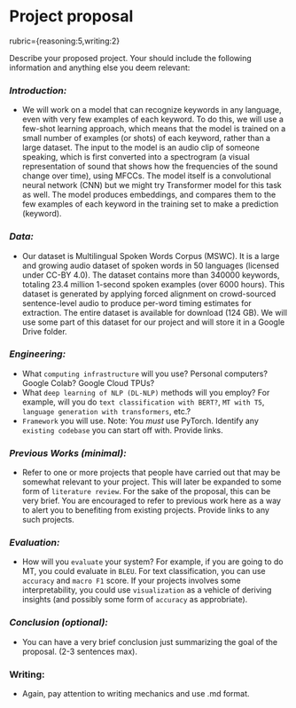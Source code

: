 # Project proposal
rubric={reasoning:5,writing:2}

Describe your proposed project. Your should include the following information and anything else you deem relevant:

### *Introduction:* 
- We will work on a model that can recognize keywords in any language, even with very few examples of each keyword. To do this, we will use a few-shot learning approach, which means that the model is trained on a small number of examples (or shots) of each keyword, rather than a large dataset. The input to the model is an audio clip of someone speaking, which is first converted into a spectrogram (a visual representation of sound that shows how the frequencies of the sound change over time), using MFCCs. The model itself is a convolutional neural network (CNN) but we might try Transformer model for this task as well. The model produces embeddings, and compares them to the few examples of each keyword in the training set to make a prediction (keyword).
### *Data:*
- Our dataset is Multilingual Spoken Words Corpus (MSWC). It is a large and growing audio dataset of spoken words in 50 languages (licensed under CC-BY 4.0). The dataset contains more than 340000 keywords, totaling 23.4 million 1-second spoken examples (over 6000 hours). This dataset is generated by applying forced alignment on crowd-sourced sentence-level audio to produce per-word timing estimates for extraction. The entire dataset is available for download (124 GB). We will use some part of this dataset for our project and will store it in a Google Drive folder.
### *Engineering:*
- What ``computing infrastructure`` will you use? Personal computers? Google Colab? Google Cloud TPUs?
- What ``deep learning of NLP (DL-NLP)`` methods will you employ? For example, will you do ``text classification with BERT?``, ``MT with T5``, ``language generation with transformers``, etc.? 
- ``Framework`` you will use. Note: You *must* use PyTorch. Identify any ``existing codebase`` you can start off with. Provide links.
### *Previous Works (minimal):*
- Refer to one or more projects that people have carried out that may be somewhat relevant to your project. This will later be expanded to some form of ``literature review``. For the sake of the proposal, this can be very brief. You are encouraged to refer to previous work here as a way to alert you to benefiting from existing projects. Provide links to any such projects.
### *Evaluation:*
- How will you ``evaluate`` your system? For example, if you are going to do MT, you could evaluate in ``BLEU``. For text classification, you can use ``accuracy`` and ``macro F1`` score. If your projects involves some interpretability, you could use ``visualization`` as a vehicle of deriving insights (and possibly some form of ``accuracy`` as approbriate).
### *Conclusion (optional):*
- You can have a very brief conclusion just summarizing the goal of the proposal. (2-3 sentences max).

### Writing:
* Again, pay attention to writing mechanics and use .md format.
